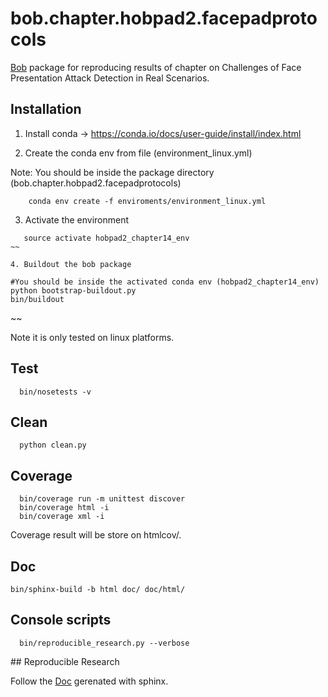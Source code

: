 # bob.chapter.hobpad2.facepadprotocols
 
[Bob](https://www.idiap.ch/software/bob/) package for reproducing results of chapter on Challenges of Face Presentation Attack Detection in Real Scenarios.


## Installation

1. Install conda -> https://conda.io/docs/user-guide/install/index.html

2. Create the conda env from file (environment_linux.yml)

Note: You should be inside the package directory (bob.chapter.hobpad2.facepadprotocols)

~~~
    conda env create -f enviroments/environment_linux.yml
~~~

3. Activate the environment

~~~
   source activate hobpad2_chapter14_env
~~

4. Buildout the bob package

~~~
    #You should be inside the activated conda env (hobpad2_chapter14_env)
    python bootstrap-buildout.py
    bin/buildout
~~

Note it is only tested on linux platforms.

## Test

~~~
  bin/nosetests -v
~~~


## Clean

~~~
  python clean.py
~~~

## Coverage

~~~  
  bin/coverage run -m unittest discover
  bin/coverage html -i
  bin/coverage xml -i
~~~

Coverage result will be store on htmlcov/.

## Doc

~~~
bin/sphinx-build -b html doc/ doc/html/
~~~


## Console scripts

~~~
  bin/reproducible_research.py --verbose
~~~


## Reproducible Research 

Follow the [Doc](https://acostapazo.github.io/bob.chapter.hobpad2.facepadprotocols/) gerenated with sphinx.

